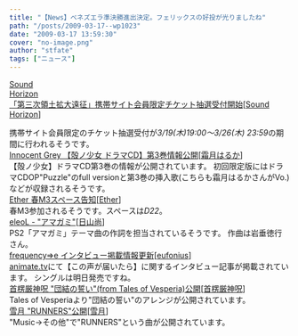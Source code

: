 ```yaml
---
title: "【News】ベネズエラ準決勝進出決定。フェリックスの好投が光りましたね"
path: "/posts/2009-03-17--wp1023"
date: "2009-03-17 13:59:30"
cover: "no-image.png"
author: "stfate"
tags: ["ニュース"]
---
```


<style type="text/css">
<!--
p {white-space: pre-wrap};
-->
</style>

<a class="topics" href="http://www.soundhorizon.com/information/index.html" target="_blank">Sound Horizon 「第三次領土拡大遠征」携帯サイト会員限定チケット抽選受付開始</a><span class="junre">[<a href="http://sound-horizon.net/" target="_blank">Sound Horizon</a>]</span>
<div class="news">携帯サイト会員限定のチケット抽選受付が<em>3/19(木)19:00～3/26(木) 23:59</em>の期間に行われるそうです。</div>
<a class="topics" href="http://www.gungnir.co.jp/innocentgrey/products/pro_shell/cd/cd3/shell_cd3c.html" target="_blank">Innocent Grey 【殻ノ少女 ドラマCD】第3巻情報公開</a><span class="junre">[<a href="http://shimotsukin.com/" target="_blank">霜月はるか</a>]</span>
<div class="news">【殻ノ少女】ドラマCD第3巻の情報が公開されています。
初回限定版にはドラマCDOP"Puzzle"のfull versionと第3巻の挿入歌(こちらも霜月はるかさんがVo.)などが収録されるそうです。</div>
<a class="topics" href="http://www.ether-music.com/" target="_blank">Ether 春M3スペース告知</a><span class="junre">[<a href="http://www.ether-music.com/" target="_blank">Ether</a>]</span>
<div class="news">春M3参加されるそうです。スペースは<em>D22</em>。</div>
<a class="topics" href="http://eleol.net/blog/" target="_blank">eleoL - "アマガミ"</a><span class="junre">[<a href="http://eleol.net/" target="_blank">日山尚</a>]</span>
<div class="news">PS2「アマガミ」テーマ曲の作詞を担当されているそうです。
作曲は岩垂徳行さん。</div>
<a class="topics" href="http://eufonius.net/" target="_blank">frequency⇒e インタビュー掲載情報更新</a><span class="junre">[<a href="http://eufonius.net/" target="_blank">eufonius</a>]</span>
<div class="news"><a href="http://www.animate.tv/news/detail.php?id=atv090316b" target="_blank">animate.tv</a>にて【この声が届いたら】に関するインタビュー記事が掲載されています。
シングルは明日発売ですね。</div>
<a class="topics" href="http://www.human-bbq.com/" target="_blank">首楞厳神呪 "団結の誓い"(from Tales of Vesperia)公開</a><span class="junre">[<a href="http://www.human-bbq.com/" target="_blank">首楞厳神呪</a>]</span>
<div class="news">Tales of Vesperiaより"団結の誓い"のアレンジが公開されています。</div>
<a class="topics" href="http://aonokioku.sakura.ne.jp/setsugetsu/" target="_blank">雪月 "RUNNERS"公開</a><span class="junre">[<a href="http://aonokioku.sakura.ne.jp/setsugetsu/" target="_blank">雪月</a>]</span>
<div class="news">"Music->その他"で"RUNNERS"という曲が公開されています。</div>

